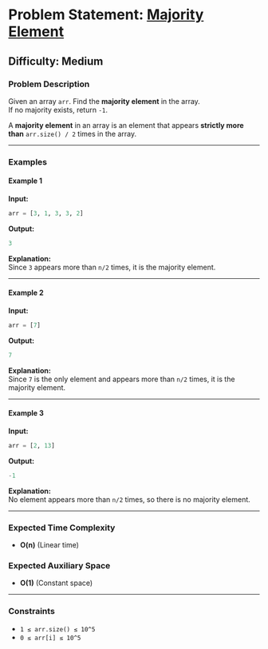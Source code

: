 
# Problem Statement: [Majority Element](https://www.geeksforgeeks.org/problems/majority-element-1587115620/1)

**Difficulty:** Medium 
---

### **Problem Description**  
Given an array `arr`. Find the **majority element** in the array.  
If no majority exists, return `-1`.  

A **majority element** in an array is an element that appears **strictly more than** `arr.size() / 2` times in the array.  

---

### **Examples**  

#### **Example 1**  
**Input:**  
```python
arr = [3, 1, 3, 3, 2]
```
**Output:**  
```python
3
```
**Explanation:**  
Since `3` appears more than `n/2` times, it is the majority element.  

---

#### **Example 2**  
**Input:**  
```python
arr = [7]
```
**Output:**  
```python
7
```
**Explanation:**  
Since `7` is the only element and appears more than `n/2` times, it is the majority element.  

---

#### **Example 3**  
**Input:**  
```python
arr = [2, 13]
```
**Output:**  
```python
-1
```
**Explanation:**  
No element appears more than `n/2` times, so there is no majority element.  

---

### **Expected Time Complexity**  
- **O(n)** (Linear time)  

### **Expected Auxiliary Space**  
- **O(1)** (Constant space)  

---

### **Constraints**  
- `1 ≤ arr.size() ≤ 10^5`  
- `0 ≤ arr[i] ≤ 10^5`  
